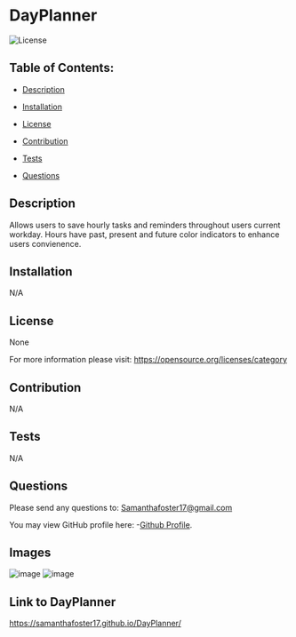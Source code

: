 # DayPlanner
   
![License](https://img.shields.io/badge/License-None-blue.svg "License Badge")


## Table of Contents:

- [Description](#description)

- [Installation](#installation)

- [License](#license) 

- [Contribution](#contribution)

- [Tests](#tests)

- [Questions](#questions) 


## Description
Allows users to save hourly tasks and reminders throughout users current workday. Hours have past, present and future color indicators to enhance users convienence.  
  
## Installation 
N/A 
  
## License
None

For more information please visit: 
https://opensource.org/licenses/category
  
## Contribution 
N/A 
  
## Tests
N/A 
  
## Questions 
Please send any questions to: Samanthafoster17@gmail.com

You may view GitHub profile here: 
-[Github Profile](https://github.com/Samanthafoster17).


## Images

![image](https://user-images.githubusercontent.com/68489432/95685547-881d8c00-0bc6-11eb-9eea-0fd334ee378e.png)
![image](https://user-images.githubusercontent.com/68489432/96734426-88691480-1388-11eb-923c-d174ae4b08ab.png)


## Link to DayPlanner
https://samanthafoster17.github.io/DayPlanner/
